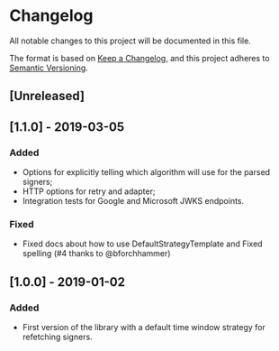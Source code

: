 # Changelog
All notable changes to this project will be documented in this file.

The format is based on [Keep a Changelog](https://keepachangelog.com/en/1.0.0/),
and this project adheres to [Semantic Versioning](https://semver.org/spec/v2.0.0.html).

## [Unreleased]

## [1.1.0] - 2019-03-05

### Added

- Options for explicitly telling which algorithm will use for the parsed signers;
- HTTP options for retry and adapter;
- Integration tests for Google and Microsoft JWKS endpoints.

### Fixed

- Fixed docs about how to use DefaultStrategyTemplate and Fixed spelling (#4 thanks to @bforchhammer)

## [1.0.0] - 2019-01-02

### Added

- First version of the library with a default time window strategy for refetching signers.

